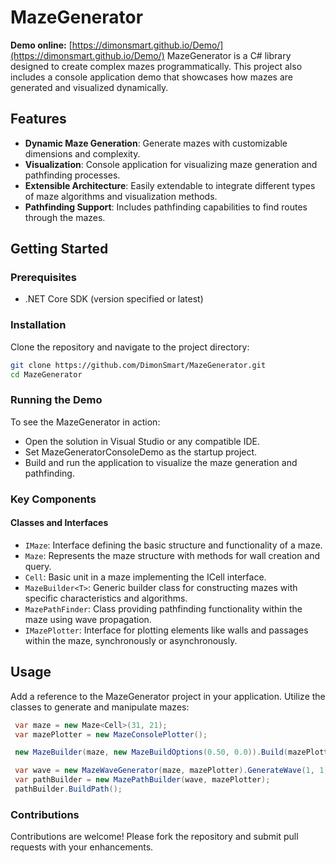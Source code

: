 # MazeGenerator
**Demo online:** [https://dimonsmart.github.io/Demo/](https://dimonsmart.github.io/Demo/)
MazeGenerator is a C# library designed to create complex mazes programmatically. This project also includes a console application demo that showcases how mazes are generated and visualized dynamically.

## Features

- **Dynamic Maze Generation**: Generate mazes with customizable dimensions and complexity.
- **Visualization**: Console application for visualizing maze generation and pathfinding processes.
- **Extensible Architecture**: Easily extendable to integrate different types of maze algorithms and visualization methods.
- **Pathfinding Support**: Includes pathfinding capabilities to find routes through the mazes.

## Getting Started

### Prerequisites

- .NET Core SDK (version specified or latest)

### Installation

Clone the repository and navigate to the project directory:

```bash
git clone https://github.com/DimonSmart/MazeGenerator.git
cd MazeGenerator
```

### Running the Demo
To see the MazeGenerator in action:

- Open the solution in Visual Studio or any compatible IDE.
- Set MazeGeneratorConsoleDemo as the startup project.
- Build and run the application to visualize the maze generation and pathfinding.
### Key Components

#### Classes and Interfaces

- `IMaze`: Interface defining the basic structure and functionality of a maze.
- `Maze`: Represents the maze structure with methods for wall creation and query.
- `Cell`: Basic unit in a maze implementing the ICell interface.
- `MazeBuilder<T>`: Generic builder class for constructing mazes with specific characteristics and algorithms.
- `MazePathFinder`: Class providing pathfinding functionality within the maze using wave propagation.
- `IMazePlotter`: Interface for plotting elements like walls and passages within the maze, synchronously or asynchronously.

## Usage
Add a reference to the MazeGenerator project in your application. Utilize the classes to generate and manipulate mazes:

```csharp
 var maze = new Maze<Cell>(31, 21);
 var mazePlotter = new MazeConsolePlotter();

 new MazeBuilder(maze, new MazeBuildOptions(0.50, 0.0)).Build(mazePlotter);

 var wave = new MazeWaveGenerator(maze, mazePlotter).GenerateWave(1, 1, 29, 19);
 var pathBuilder = new MazePathBuilder(wave, mazePlotter);
 pathBuilder.BuildPath();
```

### Contributions
Contributions are welcome! Please fork the repository and submit pull requests with your enhancements.
